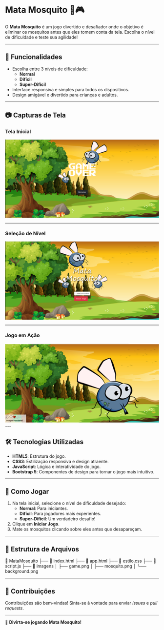 # Mata Mosquito 🦟🎮

O **Mata Mosquito** é um jogo divertido e desafiador onde o objetivo é eliminar os mosquitos antes que eles tomem conta da tela. Escolha o nível de dificuldade e teste sua agilidade!

---

## 🚀 Funcionalidades
- Escolha entre 3 níveis de dificuldade:
  - **Normal**
  - **Difícil**
  - **Super-Difícil**
- Interface responsiva e simples para todos os dispositivos.
- Design amigável e divertido para crianças e adultos.

---

## 📷 Capturas de Tela

### Tela Inicial
<div align="center">
    <img src="https://github.com/Jonemanuel/Projeto-Game-MataMosquito/blob/main/readme/Captura%20de%20tela%20de%202024-11-19%2022-31-43.png?raw=true" alt="Tela Inicial" width="600">
</div>

---

### Seleção de Nível
<div align="center">
    <img src="https://github.com/Jonemanuel/Projeto-Game-MataMosquito/blob/main/readme/Captura%20de%20tela%20de%202024-11-19%2022-32-00.png?raw=true" alt="Seleção de Nível" width="600">
</div>

---

### Jogo em Ação
<div align="center">
    <img src="https://github.com/Jonemanuel/Projeto-Game-MataMosquito/blob/main/readme/Captura%20de%20tela%20de%202024-11-19%2022-31-26.png?raw=true" alt="Jogo em Ação" width="600">
</div>
---

## 🛠️ Tecnologias Utilizadas
- **HTML5**: Estrutura do jogo.
- **CSS3**: Estilização responsiva e design atraente.
- **JavaScript**: Lógica e interatividade do jogo.
- **Bootstrap 5**: Componentes de design para tornar o jogo mais intuitivo.

---

## 📄 Como Jogar
1. Na tela inicial, selecione o nível de dificuldade desejado:
   - **Normal**: Para iniciantes.
   - **Difícil**: Para jogadores mais experientes.
   - **Super-Difícil**: Um verdadeiro desafio!
2. Clique em **Iniciar Jogo**.
3. Mate os mosquitos clicando sobre eles antes que desapareçam.

---

## 📂 Estrutura de Arquivos
📁 MataMosquito ├── 📄 index.html ├── 📄 app.html ├── 📄 estilo.css ├── 📄 script.js ├── 📂 imagens │ ├── game.png │ ├── mosquito.png │ └── background.png


---

## 🤝 Contribuições
Contribuições são bem-vindas! Sinta-se à vontade para enviar *issues* e *pull requests*.


---

🎉 **Divirta-se jogando Mata Mosquito!**
